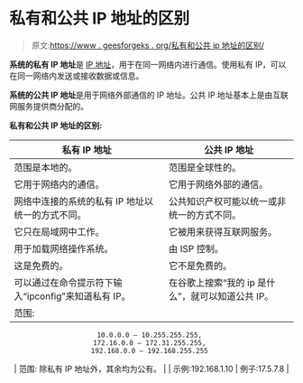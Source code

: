 # 私有和公共 IP 地址的区别

> 原文:[https://www . geesforgeks . org/私有和公共 ip 地址的区别/](https://www.geeksforgeeks.org/difference-between-private-and-public-ip-addresses/)

**系统的私有 IP 地址**是 [IP 地址](https://www.geeksforgeeks.org/ip-addressing-introduction-and-classful-addressing/)，用于在同一网络内进行通信。使用私有 IP，可以在同一网络内发送或接收数据或信息。

**系统的公共 IP 地址**是用于网络外部通信的 IP 地址。公共 IP 地址基本上是由互联网服务提供商分配的。

**私有和公共 IP 地址的区别:**

<center>

| 私有 IP 地址 | 公共 IP 地址 |
| --- | --- |
| 范围是本地的。 | 范围是全球性的。 |
| 它用于网络内的通信。 | 它用于网络外部的通信。 |
| 网络中连接的系统的私有 IP 地址以统一的方式不同。 | 公共知识产权可能以统一或非统一的方式不同。 |
| 它只在局域网中工作。 | 它被用来获得互联网服务。 |
| 用于加载网络操作系统。 | 由 ISP 控制。 |
| 这是免费的。 | 它不是免费的。 |
| 可以通过在命令提示符下输入“ipconfig”来知道私有 IP。 | 在谷歌上搜索“我的 ip 是什么”，就可以知道公共 IP。 |
| 范围:

```
10.0.0.0 – 10.255.255.255, 
172.16.0.0 – 172.31.255.255, 
192.168.0.0 – 192.168.255.255 
```

 | 范围:
除私有 IP 地址外，其余均为公有。 |
| 示例:192.168.1.10 | 例子:17.5.7.8 |

</center>